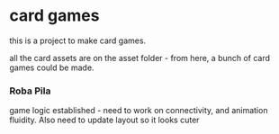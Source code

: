 # card games
this is a project to make card games. 

all the card assets are on the asset folder - from here, a bunch of card games could be made. 

### Roba Pila

game logic established - need to work on connectivity, and animation fluidity. Also need to update layout so it looks cuter